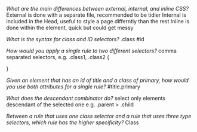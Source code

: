 *What are the main differences between external, internal, and inline   CSS?*
External is done with a separate file, recommended to be tidier
Internal is included in the Head, useful to style a page differntly than the rest
Inline is done within the element, quick but could get messy

*What is the syntax for class and ID selectors?*
.class 
#id

*How would you apply a single rule to two different selectors?*
comma separated selectors, 
e.g. 
.class1, 
.class2 {

}

*Given an element that has an id of title and a class of primary, how would you use both attributes for a single rule?*
#title.primary

*What does the descendant combinator do?*
select only elements descendant of the selected one
e.g.
.parent > .child

*Between a rule that uses one class selector and a rule that uses three type selectors, which rule has the higher specificity?*
Class